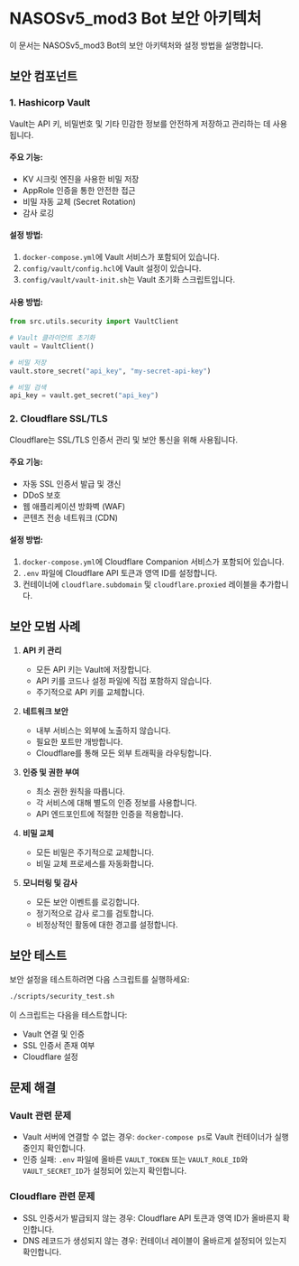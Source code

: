 # NASOSv5_mod3 Bot 보안 아키텍처

이 문서는 NASOSv5_mod3 Bot의 보안 아키텍처와 설정 방법을 설명합니다.

## 보안 컴포넌트

### 1. Hashicorp Vault

Vault는 API 키, 비밀번호 및 기타 민감한 정보를 안전하게 저장하고 관리하는 데 사용됩니다.

#### 주요 기능:
- KV 시크릿 엔진을 사용한 비밀 저장
- AppRole 인증을 통한 안전한 접근
- 비밀 자동 교체 (Secret Rotation)
- 감사 로깅

#### 설정 방법:
1. `docker-compose.yml`에 Vault 서비스가 포함되어 있습니다.
2. `config/vault/config.hcl`에 Vault 설정이 있습니다.
3. `config/vault/vault-init.sh`는 Vault 초기화 스크립트입니다.

#### 사용 방법:
```python
from src.utils.security import VaultClient

# Vault 클라이언트 초기화
vault = VaultClient()

# 비밀 저장
vault.store_secret("api_key", "my-secret-api-key")

# 비밀 검색
api_key = vault.get_secret("api_key")
```

### 2. Cloudflare SSL/TLS

Cloudflare는 SSL/TLS 인증서 관리 및 보안 통신을 위해 사용됩니다.

#### 주요 기능:
- 자동 SSL 인증서 발급 및 갱신
- DDoS 보호
- 웹 애플리케이션 방화벽 (WAF)
- 콘텐츠 전송 네트워크 (CDN)

#### 설정 방법:
1. `docker-compose.yml`에 Cloudflare Companion 서비스가 포함되어 있습니다.
2. `.env` 파일에 Cloudflare API 토큰과 영역 ID를 설정합니다.
3. 컨테이너에 `cloudflare.subdomain` 및 `cloudflare.proxied` 레이블을 추가합니다.

## 보안 모범 사례

1. **API 키 관리**
   - 모든 API 키는 Vault에 저장합니다.
   - API 키를 코드나 설정 파일에 직접 포함하지 않습니다.
   - 주기적으로 API 키를 교체합니다.

2. **네트워크 보안**
   - 내부 서비스는 외부에 노출하지 않습니다.
   - 필요한 포트만 개방합니다.
   - Cloudflare를 통해 모든 외부 트래픽을 라우팅합니다.

3. **인증 및 권한 부여**
   - 최소 권한 원칙을 따릅니다.
   - 각 서비스에 대해 별도의 인증 정보를 사용합니다.
   - API 엔드포인트에 적절한 인증을 적용합니다.

4. **비밀 교체**
   - 모든 비밀은 주기적으로 교체합니다.
   - 비밀 교체 프로세스를 자동화합니다.

5. **모니터링 및 감사**
   - 모든 보안 이벤트를 로깅합니다.
   - 정기적으로 감사 로그를 검토합니다.
   - 비정상적인 활동에 대한 경고를 설정합니다.

## 보안 테스트

보안 설정을 테스트하려면 다음 스크립트를 실행하세요:

```bash
./scripts/security_test.sh
```

이 스크립트는 다음을 테스트합니다:
- Vault 연결 및 인증
- SSL 인증서 존재 여부
- Cloudflare 설정

## 문제 해결

### Vault 관련 문제
- Vault 서버에 연결할 수 없는 경우: `docker-compose ps`로 Vault 컨테이너가 실행 중인지 확인합니다.
- 인증 실패: `.env` 파일에 올바른 `VAULT_TOKEN` 또는 `VAULT_ROLE_ID`와 `VAULT_SECRET_ID`가 설정되어 있는지 확인합니다.

### Cloudflare 관련 문제
- SSL 인증서가 발급되지 않는 경우: Cloudflare API 토큰과 영역 ID가 올바른지 확인합니다.
- DNS 레코드가 생성되지 않는 경우: 컨테이너 레이블이 올바르게 설정되어 있는지 확인합니다.
